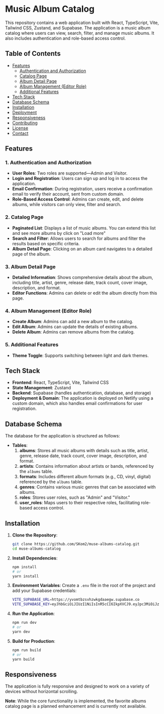 # Music Album Catalog

This repository contains a web application built with React, TypeScript, Vite, Tailwind CSS, Zustand, and Supabase. The application is a music album catalog where users can view, search, filter, and manage music albums. It also includes authentication and role-based access control.

## Table of Contents

- [Features](#features)
  - [Authentication and Authorization](#1-authentication-and-authorization)
  - [Catalog Page](#2-catalog-page)
  - [Album Detail Page](#3-album-detail-page)
  - [Album Management (Editor Role)](#4-album-management-editor-role)
  - [Additional Features](#5-additional-features)
- [Tech Stack](#tech-stack)
- [Database Schema](#database-schema)
- [Installation](#installation)
- [Deployment](#deployment)
- [Responsiveness](#responsiveness)
- [Contributing](#contributing)
- [License](#license)
- [Contact](#contact)

## Features

### 1. Authentication and Authorization
- **User Roles**: Two roles are supported—Admin and Visitor.
- **Login and Registration**: Users can sign up and log in to access the application.
- **Email Confirmation**: During registration, users receive a confirmation email to verify their account, sent from custom domain.
- **Role-Based Access Control**: Admins can create, edit, and delete albums, while visitors can only view, filter and search.

### 2. Catalog Page
- **Paginated List**: Displays a list of music albums. You can extend this list and see more albums by click on "Load more"
- **Search and Filter**: Allows users to search for albums and filter the results based on specific criteria.
- **Album Detail Page**: Clicking on an album card navigates to a detailed page of the album.

### 3. Album Detail Page
- **Detailed Information**: Shows comprehensive details about the album, including title, artist, genre, release date, track count, cover image, description, and format.
- **Editor Functions**: Admins can delete or edit the album directly from this page.

### 4. Album Management (Editor Role)
- **Create Album**: Admins can add a new album to the catalog.
- **Edit Album**: Admins can update the details of existing albums.
- **Delete Album**: Admins can remove albums from the catalog.

### 5. Additional Features
- **Theme Toggle**: Supports switching between light and dark themes.

## Tech Stack
- **Frontend**: React, TypeScript, Vite, Tailwind CSS
- **State Management**: Zustand
- **Backend**: Supabase (handles authentication, database, and storage)
- **Deployment & Domain**: The application is deployed on Netlify using a custom domain, which also handles email confirmations for user registration.

## Database Schema

The database for the application is structured as follows:

- **Tables**:
  1. **albums**: Stores all music albums with details such as title, artist, genre, release date, track count, cover image, description, and format.
  2. **artists**: Contains information about artists or bands, referenced by the `albums` table.
  3. **formats**: Includes different album formats (e.g., CD, vinyl, digital) referenced by the `albums` table.
  4. **genres**: Contains various music genres that can be associated with albums.
  5. **roles**: Stores user roles, such as "Admin" and "Visitor."
  6. **user_roles**: Maps users to their respective roles, facilitating role-based access control.

## Installation

1. **Clone the Repository**:
    ```bash
    git clone https://github.com/SKom2/muse-albums-catalog.git
    cd muse-albums-catalog
    ```

2. **Install Dependencies**:
    ```bash
    npm install
    # or
    yarn install
    ```

3. **Environment Variables**:
   Create a `.env` file in the root of the project and add your Supabase credentials:
    ```bash
    VITE_SUPABASE_URL=https://yvomtbzsvhzwkgdaaegw.supabase.co
    VITE_SUPABASE_KEY=eyJhbGciOiJIUzI1NiIsInR5cCI6IkpXVCJ9.eyJpc3MiOiJzdXBhYmFzZSIsInJlZiI6Inl2b210Ynpzdmh6d2tnZGFhZWd3Iiwicm9sZSI6ImFub24iLCJpYXQiOjE3MjEwMzIwNTMsImV4cCI6MjAzNjYwODA1M30.eBtKedHcq1jqvUDabAEpsmPr5iqiIFSkUXemBFLOgSQ
    ```

4. **Run the Application**:
    ```bash
    npm run dev
    # or
    yarn dev
    ```

5. **Build for Production**:
    ```bash
    npm run build
    # or
    yarn build
    ```

## Responsiveness
The application is fully responsive and designed to work on a variety of devices without horizontal scrolling.

**Note**: While the core functionality is implemented, the favorite albums catalog page is a planned enhancement and is currently not available.
